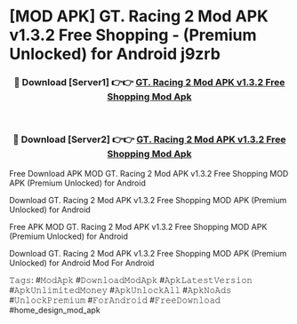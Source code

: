 # [MOD APK] GT. Racing 2 Mod APK v1.3.2 Free Shopping - (Premium Unlocked) for Android j9zrb



<div align="center">
<h3>🔴 Download [Server1] 👉👉 <a href="https://momento.my/?title=GT._Racing_2_Mod_APK_v1.3.2_Free_Shopping">GT. Racing 2 Mod APK v1.3.2 Free Shopping Mod Apk</a></h3><br>

<h3>🔴 Download [Server2] 👉👉 <a href="https://momento.my/?title=GT._Racing_2_Mod_APK_v1.3.2_Free_Shopping">GT. Racing 2 Mod APK v1.3.2 Free Shopping Mod Apk</a></h3>
</div>



Free Download APK MOD GT. Racing 2 Mod APK v1.3.2 Free Shopping MOD APK (Premium Unlocked) for Android

Download GT. Racing 2 Mod APK v1.3.2 Free Shopping MOD APK (Premium Unlocked) for Android

Free APK MOD GT. Racing 2 Mod APK v1.3.2 Free Shopping MOD APK (Premium Unlocked) for Android

Download GT. Racing 2 Mod APK v1.3.2 Free Shopping MOD APK (Premium Unlocked) for Android Mod For Android

𝚃𝚊𝚐𝚜: #𝙼𝚘𝚍𝙰𝚙𝚔 #𝙳𝚘𝚠𝚗𝚕𝚘𝚊𝚍𝙼𝚘𝚍𝙰𝚙𝚔 #𝙰𝚙𝚔𝙻𝚊𝚝𝚎𝚜𝚝𝚅𝚎𝚛𝚜𝚒𝚘𝚗 #𝙰𝚙𝚔𝚄𝚗𝚕𝚒𝚖𝚒𝚝𝚎𝚍𝙼𝚘𝚗𝚎𝚢 #𝙰𝚙𝚔𝚄𝚗𝚕𝚘𝚌𝚔𝙰𝚕𝚕 #𝙰𝚙𝚔𝙽𝚘𝙰𝚍𝚜 #𝚄𝚗𝚕𝚘𝚌𝚔𝙿𝚛𝚎𝚖𝚒𝚞𝚖 #𝙵𝚘𝚛𝙰𝚗𝚍𝚛𝚘𝚒𝚍 #𝙵𝚛𝚎𝚎𝙳𝚘𝚠𝚗𝚕𝚘𝚊𝚍 #home_design_mod_apk
